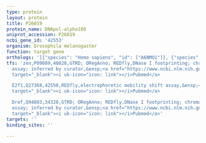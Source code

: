 ```yaml
---
type: protein
layout: protein
title: P26019
protein_name: DNApol-alpha180
uniprot_accession: P26019
ncbi_gene_id: '42553'
organism: Drosophila melanogaster
function: target gene
orthologs: '[{"species": "Homo sapiens", "id": ["A6NMQ1"]}, {"species": "Caenorhabditis elegans", "id": ["C7IVS4"]}, {"species": "Mus musculus", "id": ["<a href=\"/protein/p33609\">P33609</a>"]}, {"species": "Rattus norvegicus", "id": ["F1LRJ6"]}, {"species": "Saccharomyces cerevisiae", "id": ["P13382"]}]'
tfs: 'zen,P09089,40828,GTRD; ORegAnno; REDfly,DNase I footprinting; chromatin immunoprecipitation
  assay; inferred by curator,&ensp;<a href="https://www.ncbi.nlm.nih.gov/pubmed/?term=7905482%5Buid%5D+OR+20965965%5Buid%5D+OR+26578589%5Buid%5D+OR+27924024%5Buid%5D"
  target="_blank"><i uk-icon="icon: link"></i>Pubmed</a>

  E2f1,Q27368,42550,REDfly,electrophoretic mobility shift assay,&ensp;<a href="https://www.ncbi.nlm.nih.gov/pubmed/?term=8114698%5Buid%5D+OR+20965965%5Buid%5D"
  target="_blank"><i uk-icon="icon: link"></i>Pubmed</a>

  Dref,Q94883,34328,GTRD; ORegAnno; REDfly,DNase I footprinting; chromatin immunoprecipitation
  assay; inferred by curator,&ensp;<a href="https://www.ncbi.nlm.nih.gov/pubmed/?term=20965965%5Buid%5D+OR+8093616%5Buid%5D+OR+26578589%5Buid%5D+OR+27924024%5Buid%5D"
  target="_blank"><i uk-icon="icon: link"></i>Pubmed</a>'
targets: ''
binding_sites: ''

---
```

